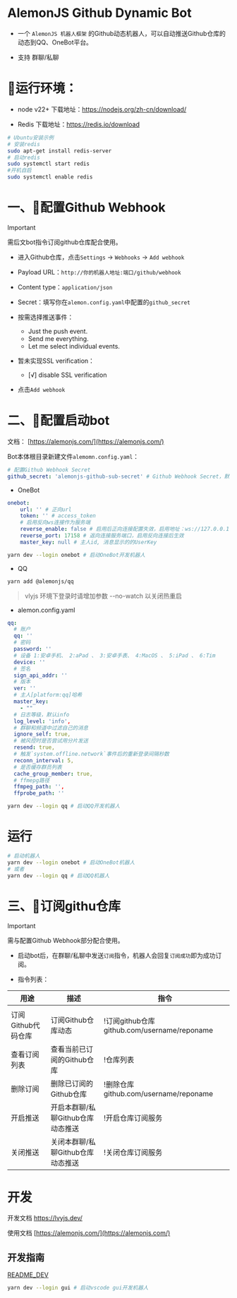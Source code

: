 # AlemonJS Github Dynamic Bot

- 一个 `AlemonJS 机器人框架` 的Github动态机器人，可以自动推送Github仓库的动态到QQ、OneBot平台。

- 支持 群聊/私聊

# 🚩运行环境：

- node v22+ 下载地址：https://nodejs.org/zh-cn/download/

- Redis 下载地址：https://redis.io/download

```sh
# Ubuntu安装示例
# 安装redis
sudo apt-get install redis-server
# 启动redis
sudo systemctl start redis
#开机自启
sudo systemctl enable redis
```

# 一、🍄配置Github Webhook

> [!IMPORTANT]
> 需后文bot指令订阅github仓库配合使用。

- 进入Github仓库，点击`Settings` -> `Webhooks` -> `Add webhook`

- Payload URL：`http://你的机器人地址:端口/github/webhook`

- Content type：`application/json`

- Secret：填写你在`alemon.config.yaml`中配置的`github_secret`

- 按需选择推送事件：

    - Just the push event.
    - Send me everything.
    - Let me select individual events.

- 暂未实现SSL verification：

    - [√] disable SSL verification

- 点击`Add webhook`

# 二、🚀配置启动bot

文档： [https://alemonjs.com/](https://alemonjs.com/)

Bot本体根目录新建文件`alemomn.config.yaml`：

```yaml
# 配置Github Webhook Secret
github_secret: 'alemonjs-github-sub-secret' # Github Webhook Secret，默认设置为'alemonjs-github-sub-secret'
```

- OneBot

```yaml
onebot:
    url: '' # 正向url
    token: '' # access_token
    # 启用反向ws连接作为服务端
    reverse_enable: false # 启用后正向连接配置失效，启用地址：ws://127.0.0.1:17158
    reverse_port: 17158 # 返向连接服务端口，启用反向连接后生效
    master_key: null # 主人id, 消息显示的的UserKey
```

```sh
yarn dev --login onebot # 启动OneBot开发机器人
```

- QQ

```sh
yarn add @alemonjs/qq
```

> vlyjs 环境下登录时请增加参数 --no-watch 以关闭热重启

- alemon.config.yaml

```yaml
qq:
  # 账户
  qq: ''
  # 密码
  password: ''
  # 设备 1:安卓手机、 2:aPad 、 3:安卓手表、 4:MacOS 、 5:iPad 、 6:Tim
  device: ''
  # 签名
  sign_api_addr: ''
  # 版本
  ver: ''
  # 主人[platform:qq]哈希
  master_key:
    - ""
  # 日志等级，默认info
  log_level: 'info',
  # 群聊和频道中过滤自己的消息
  ignore_self: true,
  # 被风控时是否尝试用分片发送
  resend: true,
  # 触发`system.offline.network`事件后的重新登录间隔秒数
  reconn_interval: 5,
  # 是否缓存群员列表
  cache_group_member: true,
  # ffmepg路径
  ffmpeg_path: '',
  ffprobe_path: ''
```

```sh
yarn dev --login qq # 启动QQ开发机器人
```

# 运行

```sh
# 启动机器人
yarn dev --login onebot # 启动OneBot机器人
# 或者
yarn dev --login qq # 启动QQ机器人
```

# 三、🎒订阅githu仓库

> [!IMPORTANT]
> 需与配置Github Webhook部分配合使用。

- 启动bot后，在群聊/私聊中发送`订阅`指令，机器人会回复`订阅成功`即为成功订阅。

- 指令列表：

| 用途               | 描述                              | 指令                                        |
| ------------------ | --------------------------------- | ------------------------------------------- |
|                    |                                   |                                             |
| 订阅Github代码仓库 | 订阅Github仓库动态                | !订阅github仓库github.com/username/reponame |
| 查看订阅列表       | 查看当前已订阅的Github仓库        | !仓库列表                                   |
| 删除订阅           | 删除已订阅的Github仓库            | !删除仓库github.com/username/reponame       |
| 开启推送           | 开启本群聊/私聊Github仓库动态推送 | !开启仓库订阅服务                           |
| 关闭推送           | 关闭本群聊/私聊Github仓库动态推送 | !关闭仓库订阅服务                           |

# 开发

开发文档 [https://lvyjs.dev/ ](https://lvyjs.dev/)

使用文档 [https://alemonjs.com/](https://alemonjs.com/)

## 开发指南

[README_DEV](./README_DEV.md)

```sh
yarn dev --login gui # 启动vscode gui开发机器人
```
